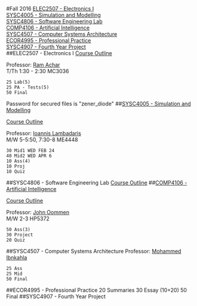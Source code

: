#Fall 2016
[ELEC2507 - Electronics I](#elec2507---electronics-i)  
[SYSC4005 - Simulation and Modelling](#sysc4005---simulation-and-modelling)  
[SYSC4806 - Software Engineering Lab](#sysc4806---software-engineering-lab)  
[COMP4106 - Artificial Intelligence](#comp4106---artificial-intelligence)  
[SYSC4507 - Computer Systems Architecture](#sysc4507---computer-systems-architecture)  
[ECOR4995 - Professional Practice](#ecor4995---professional-practice)  
[SYSC4907 - Fourth Year Project](#sysc4907---fourth-year-project)  
##ELEC2507 - Electronics I
[Course Outline](https://culearn.carleton.ca/moodle/mod/resource/view.php?id=775442)

Professor: [Ram Achar](mailto:achar@doe.carleton.ca)  
T/Th 1:30 - 2:30 MC3036

	25 Lab(5)
	25 PA - Tests(5)
	50 Final

Password for secured files is "zener_diode"
##[SYSC4005 - Simulation and Modelling](http://www.sce.carleton.ca/courses/sysc-5001/)

[Course Outline](http://www.sce.carleton.ca/teaching/outline.php?course=sysc4005)

Professor: [Ioannis Lambadaris](mailto:ioannis@sce.carleton.ca)  
M/W 5-5:50, 7:30-8 ME4448

	30 Mid1 WED FEB 24
	40 Mid2 WED APR 6
	10 Ass(4)
	10 Proj
	10 Quiz
##SYSC4806 - Software Engineering Lab
[Course Outline](https://culearn.carleton.ca/moodle/mod/resource/view.php?id=769431)
##[COMP4106 - Artificial Intelligence](http://people.scs.carleton.ca/~oommen/Courses/COMP4106Winter16/)

[Course Outline](http://www.scs.carleton.ca/sites/default/files/course_outlines/4106Outline16.pdf)

Professor: [John Oommen](oommenatsignscs.carleton.ca)  
M/W 2-3 HP5372

	50 Ass(3)
	30 Project
	20 Quiz
##SYSC4507 - Computer Systems Architecture
Professor: [Mohammed Ibnkahla](ibnkahla@sce.carleton.ca)

	25 Ass
	25 Mid
	50 Final
##ECOR4995 - Professional Practice
	20 Summaries
	30 Essay (10+20)
	50 Final
##SYSC4907 - Fourth Year Project
